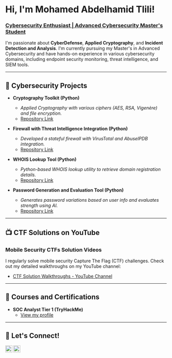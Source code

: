# Hi, I'm Mohamed Abdelhamid Tlili! 
### [Cybersecurity Enthusiast | Advanced Cybersecurity Master's Student](https://github.com/HamidouTlili)
  
I'm passionate about **CyberDefense**, **Applied Cryptography**, and **Incident Detection and Analysis**. I'm currently pursuing my Master's in Advanced Cybersecurity and have hands-on experience in various cybersecurity domains, including endpoint security monitoring, threat intelligence, and SIEM tools.

---

## 🔐 Cybersecurity Projects

- **Cryptography Toolkit (Python)**
  - *Applied Cryptography with various ciphers (AES, RSA, Vigenère) and file encryption.*
  - [Repository Link](https://github.com/HamidouTlili/hamidou_cryptography_toolkit)

- **Firewall with Threat Intelligence Integration (Python)**
  - *Developed a stateful firewall with VirusTotal and AbuseIPDB integration.*
  - [Repository Link](https://github.com/HamidouTlili/hamidou_firewall)

- **WHOIS Lookup Tool (Python)**
  - *Python-based WHOIS lookup utility to retrieve domain registration details.*
  - [Repository Link](https://github.com/HamidouTlili/hamidou_whois_lookup)

- **Password Generation and Evaluation Tool (Python)**
  - *Generates password variations based on user info and evaluates strength using AI.*
  - [Repository Link](https://github.com/HamidouTlili/hamidou_password_tool)

---

## 📺 CTF Solutions on YouTube
### Mobile Security CTFs Solution Videos
I regularly solve mobile security Capture The Flag (CTF) challenges. Check out my detailed walkthroughs on my YouTube channel:
- [CTF Solution Walkthroughs - YouTube Channel](https://www.youtube.com/@medtlili-kh3fz/videos)

---

## 🌱 Courses and Certifications
- **SOC Analyst Tier 1 (TryHackMe)**
  - [View my profile](https://tryhackme.com/r/p/tlilimohamedabde)

  
---

## 🤝 Let's Connect!

[<img align="left" alt="LinkedIn | Mohamed Tlili" width="22px" src="https://cdn.jsdelivr.net/npm/simple-icons@v3/icons/linkedin.svg" />](https://www.linkedin.com/in/mohamed-abdelhamid-tlili-a77542267/)
[<img align="left" alt="GitHub | HamidouTlili" width="22px" src="https://cdn.jsdelivr.net/npm/simple-icons@v3/icons/github.svg" />](https://github.com/HamidouTlili)
